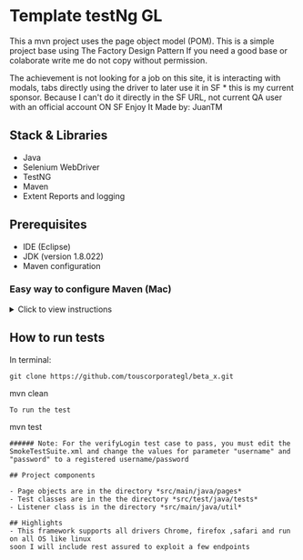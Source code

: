 # Template testNg GL
This a mvn project uses the page object model (POM).
This is a simple project base using The Factory Design Pattern
If you need a good base or colaborate write me
do not copy without permission.

The achievement is not looking for a job on this site, it is interacting with modals, tabs directly using the driver to later use it in SF * this is my current sponsor.
Because I can't do it directly in the SF URL, not current QA user with an official account ON SF Enjoy It
Made by: JuanTM

## Stack & Libraries
- Java
- Selenium WebDriver
- TestNG 
- Maven
- Extent Reports and logging

## Prerequisites
- IDE (Eclipse)
- JDK (version 1.8.022)
- Maven configuration

### Easy way to configure Maven (Mac)
<details>
  <summary>Click to view instructions</summary> 
  
1. Download Maven (tar.gz for mac) from [here](https://maven.apache.org/download.cgi)
2. Move the downloaded apache-maven-3.6.3 folder to your Home directory (This is the folder with your username)

In terminal:

1. Set system variables:
```
export M2_HOME=/Users/<YOUR USER NAME>/apache-maven-3.6.3/
```
2. Append the Maven bin folder to the path:
```
export PATH=$PATH:/Users/<YOUR USER NAME>/apache-maven-3.6.3/bin/
```
3. If you don't have a bash profile, create one:
```
touch .bash_profile
```
4. If you do have one, or after creating one, open the bash profile to edit:
```
open .bash_profile
```
5. Paste the two paths from step 1 and 2
6. Save and close
7. Now Maven will be installed for all sessions. To verify Maven is installed, type:
```
mvn --version
```
</details>

## How to run tests
In terminal:
```
git clone https://github.com/touscorporategl/beta_x.git
```
mvn clean
```
To run the test
```
mvn test
```
###### Note: For the verifyLogin test case to pass, you must edit the SmokeTestSuite.xml and change the values for parameter "username" and "password" to a registered username/password

## Project components

- Page objects are in the directory *src/main/java/pages*
- Test classes are in the the directory *src/test/java/tests*
- Listener class is in the directory *src/main/java/util*

## Highlights
- This framework supports all drivers Chrome, firefox ,safari and run on all OS like linux
soon I will include rest assured to exploit a few endpoints


